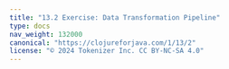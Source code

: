 ```yaml
---
title: "13.2 Exercise: Data Transformation Pipeline"
type: docs
nav_weight: 132000
canonical: "https://clojureforjava.com/1/13/2"
license: "© 2024 Tokenizer Inc. CC BY-NC-SA 4.0"
---
```

